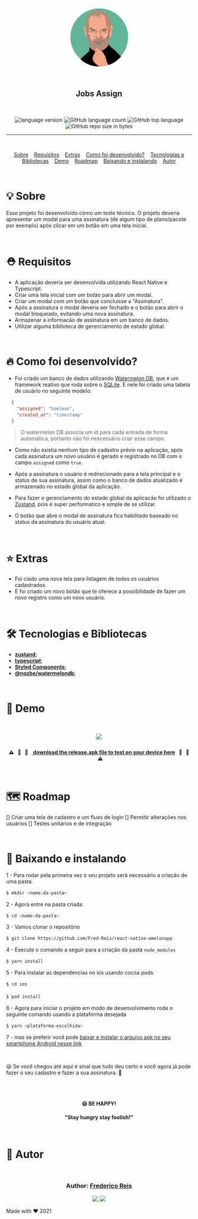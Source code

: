 <div align="center" style="margin-bottom:10px">
  <img alt="Get Recipes"
    src="src/assets/jobs.png"
  />

</div>

<h2 align="center" style="margin:50px">
   Jobs Assign
</h2>

<div align="center">

  <img alt="language version" src="https://img.shields.io/badge/Node-v_12.13.1-339933?logo=node.js">

  <img alt="GitHub language count" src="https://img.shields.io/github/languages/count/Fred-Reis/react-native-wmelonapp">

  <img alt="GitHub top language" src="https://img.shields.io/github/languages/top/Fred-Reis/react-native-wmelonapp">

  <img alt="GitHub repo size in bytes" src="https://img.shields.io/github/repo-size/Fred-Reis/react-native-wmelonapp">

</div>

<hr/>

<br/>

<p align="center">
  <a href="#-sobre">Sobre</a> &nbsp;&nbsp;
  <a href="#-requisitos">Requisitos</a> &nbsp;&nbsp;
  <a href="#-extras">Extras</a> &nbsp;&nbsp;
  <a href="#-como-foi-desenvolvido-">Como foi desenvolvido?</a> &nbsp;&nbsp;
  <a href="#-tecnologias-e-bibliotecas">Tecnologias e Bibliotecas</a> &nbsp;&nbsp;
  <a href="#-demo">Demo</a> &nbsp;&nbsp;
  <a href="#-roadmap">Roadmap</a> &nbsp;&nbsp;
  <a href="#-baixando-e-instalando">Baixando e instalando</a> &nbsp;&nbsp;
  <a href="#-autor">Autor</a>
</p>

<br/>

# 💡 Sobre

Esse projeto foi desenvolvido como um teste técnico.
O projeto deveria apresentar um modal para uma assinatura (de algum tipo de plano/pacote por exemplo) após clicar em um botão em uma tela inicial.

<br/>

# ⛑ Requisitos

- A aplicação deveria ser desenvolvida utilizando React Native e Typescript.
- Criar uma tela inicial com um botão para abrir um modal.
- Criar um modal com um botão que concluisse a "Assinatura".
- Após a assinatura o modal deveria ser fechado e o botão para abrir o modal bloqueado, evitando uma nova assinatura.
- Armazenar a informacão de assinatura em um banco de dados.
- Utilizar alguma biblioteca de gerenciamento de estado global.

<br/>

# 🔥 Como foi desenvolvido?

- Foi criado um banco de dados utilizando [Watermelon DB](https://github.com/Nozbe/WatermelonDB), que é um framework reativo que roda sobre o [SQLite](https://www.sqlite.org/index.html). E nele foi criado uma tabela de usuário no seguinte modelo:

```JSON
  {
    "assigned": "boolean",
    "created_at": "timestamp"
  }
```

> O watermelon DB associa um id para cada entrada de forma automática, portanto não foi nescessário criar esse campo.

- Como não existia nenhum tipo de cadastro prévio na aplicação, após cada assinatura um novo usuário é gerado e registrado no DB com o campo `assigned` como `true`.

- Após a assinatura o usuário é redirecionado para a tela principal e o status de sua assinatura, assim como o banco de dados atualizado é armazenado no estado global da aplicação.

- Para fazer o gerenciamento do estado global da aplicacão foi utilizado o [Zustand](https://github.com/pmndrs/zustand), pois é super performatico e simple de se utilizar.

- O botão que abre o modal de assinatura fica habilitado baseado no status da assinatura do usuário atual.

<br/>

# ⭐ Extras

- Foi ciado uma nova tela para listagem de todos os usuários cadastrados.
- E foi criado um novo botão que te oferece a possibilidade de fazer um novo registro como um novo usuário.

<br/>

# 🛠 Tecnologias e Bibliotecas

- [**zustand**](https://github.com/pmndrs/zustand);
- [**typescript**](https://www.typescriptlang.org/);
- [**Styled Components**](https://styled-components.com/);
- [**@nozbe/watermelondb**](https://nozbe.github.io/WatermelonDB);

<br/>

# 👀 Demo

<h1 align="center">
  <img src="src/assets/jobs.gif"/>
</h1>

<h4 align="center">
 ⚠️ &nbsp;&nbsp;🚨 &nbsp;&nbsp;🚧 &nbsp;&nbsp;<a alt="Frederico Reis" href="https://github.com/Fred-Reis/react-native-wmelonapp/raw/main/android/app/build/outputs/apk/release/app-release.apk"> download the release.apk file to test on your device here</a> &nbsp;&nbsp;🚧 &nbsp;&nbsp;🚨 &nbsp;&nbsp;⚠️
</h4>

<br/>

# 🗺 Roadmap

[] Criar uma tela de cadastro e um fluxo de login
[] Permitir alterações nos usuários
[] Testes unitários e de integração

<br/>

# 🏁 Baixando e instalando

1 - Para rodar pela primeira vez o seu projeto será necessário a criação de uma pasta.

```bash
$ mkdir <nome-da-pasta>
```

2 - Agora entre na pasta criada.

```bash
$ cd <nome-da-pasta>
```

3 - Vamos clonar o repositório

```bash
$ git clone https://github.com/Fred-Reis/react-native-wmelonapp
```

4 - Execute o comando a seguir para a criação da pasta `node_modules`

```bash
$ yarn install
```

5 - Para instalar as dependencias no ios usando cocoa pods

```bash
$ cd ios

$ pod install
```

6 - Agora para iniciar o projeto em modo de desenvolvimento rode o seguinte comando usando a plataforma desejada

```bash
$ yarn <plataforma-escolhida>
```

7 - mas se preferir você pode [baixar e instalar o arquivo apk no seu smartphone Android nesse link]("https://github.com/Fred-Reis/react-native-wmelonapp/raw/main/android/app/build/outputs/apk/release/app-release.apk")

<br/>

😃 Se você chegou até aqui é sinal que tudo deu certo e você agora já pode fazer o seu cadastro e fazer a sua assinatura. 🚀

<br/>

<br/>

<h4 align="center">
😃  <strong>BE HAPPY!</strong>
</h4>

<h4 align="center">
  "Stay hungry stay foolish!"
</h4>

<br/>

# 🚨 Autor

<br/>

<h3 align="center">
Author: <a alt="Fred-Reis" href="https://github.com/Fred-Reis">Frederico Reis</a>
</h3>

<p align="center">

  <a alt="Frederico Reis" href="https://www.linkedin.com/in/frederico-reis-dev/">
    <img src="https://img.shields.io/badge/LinkedIn-Frederico_Reis-0077B5?logo=linkedin"/></a>
  <a alt="Frederico Reis" href="https://github.com/Fred-Reis ">
  <img src="https://img.shields.io/badge/Fred_Reis-GitHub-000?logo=github"/></a>

</p>

Made with ♥️ 2021

<!-- <h4 align="center">
  🚧 &nbsp;&nbsp; Project README &nbsp;&nbsp; 🚀  &nbsp;&nbsp;under construction... &nbsp;&nbsp; 🚧
</h4> -->
